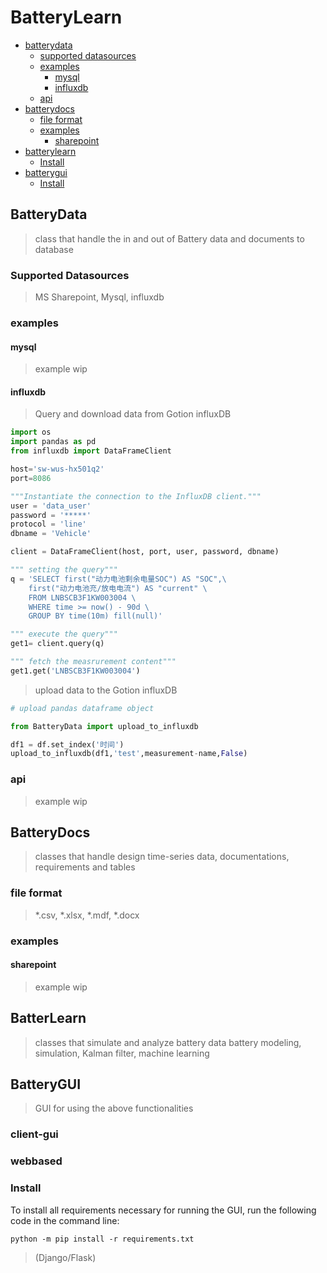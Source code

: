 # **B**attery**L**earn

- [batterydata](#batterydata)
  * [supported datasources](#supported-datasources)
  * [examples](#examples)    
    + [mysql](#mysql)
    + [influxdb](#influxdb)
  * [api](#api)
- [batterydocs](#batterydocs)
  * [file format](#file-format)
  * [examples](#examples-1)    
    + [sharepoint](#sharepoint)
- [batterylearn](#batterylearn)
  * [Install](#install)
- [batterygui](#batterygui)
  * [Install](#install)


## BatteryData
> class that handle the in and out of Battery data and documents to database
### Supported Datasources
> MS Sharepoint, Mysql, influxdb
### examples
#### mysql
> example wip
#### influxdb

> Query and download data from Gotion influxDB
```python
import os
import pandas as pd
from influxdb import DataFrameClient

host='sw-wus-hx501q2'
port=8086

"""Instantiate the connection to the InfluxDB client."""
user = 'data_user'
password = '*****'
protocol = 'line'
dbname = 'Vehicle'

client = DataFrameClient(host, port, user, password, dbname)

""" setting the query"""
q = 'SELECT first("动力电池剩余电量SOC") AS "SOC",\
    first("动力电池充/放电电流") AS "current" \
    FROM LNBSCB3F1KW003004 \
    WHERE time >= now() - 90d \
    GROUP BY time(10m) fill(null)'

""" execute the query"""
get1= client.query(q)

""" fetch the measrurement content"""
get1.get('LNBSCB3F1KW003004')

```

> upload data to the Gotion influxDB

```python
# upload pandas dataframe object

from BatteryData import upload_to_influxdb

df1 = df.set_index('时间')
upload_to_influxdb(df1,'test',measurement-name,False)

```
### api
> example wip

## BatteryDocs
> classes that handle design time-series data, documentations, requirements and tables
### file format
> *.csv, *.xlsx, *.mdf, *.docx
### examples
#### sharepoint
> example wip


## BatterLearn
> classes that simulate and analyze battery data
> battery modeling, simulation, Kalman filter, machine learning


## BatteryGUI
> GUI for using the above functionalities
### client-gui
### webbased 
### Install
To install all requirements necessary for running the GUI, run the following code in the command line:
```
python -m pip install -r requirements.txt
```
> (Django/Flask)